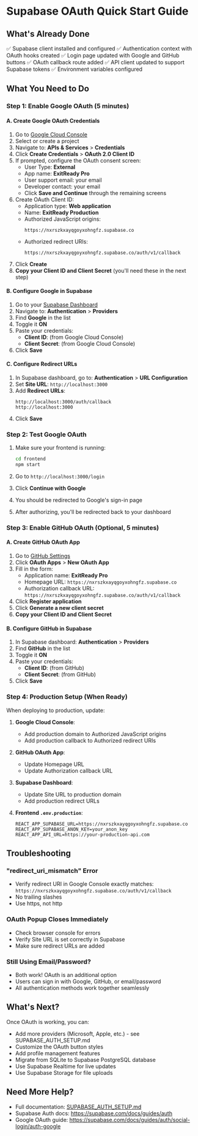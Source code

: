 # Supabase OAuth Quick Start Guide

## What's Already Done

✅ Supabase client installed and configured
✅ Authentication context with OAuth hooks created
✅ Login page updated with Google and GitHub buttons
✅ OAuth callback route added
✅ API client updated to support Supabase tokens
✅ Environment variables configured

## What You Need to Do

### Step 1: Enable Google OAuth (5 minutes)

#### A. Create Google OAuth Credentials

1. Go to [Google Cloud Console](https://console.cloud.google.com/)
2. Select or create a project
3. Navigate to: **APIs & Services** > **Credentials**
4. Click **Create Credentials** > **OAuth 2.0 Client ID**
5. If prompted, configure the OAuth consent screen:
   - User Type: **External**
   - App name: **ExitReady Pro**
   - User support email: your email
   - Developer contact: your email
   - Click **Save and Continue** through the remaining screens
6. Create OAuth Client ID:
   - Application type: **Web application**
   - Name: **ExitReady Production**
   - Authorized JavaScript origins:
     ```
     https://nxrszkxayqgoyxohngfz.supabase.co
     ```
   - Authorized redirect URIs:
     ```
     https://nxrszkxayqgoyxohngfz.supabase.co/auth/v1/callback
     ```
7. Click **Create**
8. **Copy your Client ID and Client Secret** (you'll need these in the next step)

#### B. Configure Google in Supabase

1. Go to your [Supabase Dashboard](https://supabase.com/dashboard/project/nxrszkxayqgoyxohngfz)
2. Navigate to: **Authentication** > **Providers**
3. Find **Google** in the list
4. Toggle it **ON**
5. Paste your credentials:
   - **Client ID**: (from Google Cloud Console)
   - **Client Secret**: (from Google Cloud Console)
6. Click **Save**

#### C. Configure Redirect URLs

1. In Supabase dashboard, go to: **Authentication** > **URL Configuration**
2. Set **Site URL**: `http://localhost:3000`
3. Add **Redirect URLs**:
   ```
   http://localhost:3000/auth/callback
   http://localhost:3000
   ```
4. Click **Save**

### Step 2: Test Google OAuth

1. Make sure your frontend is running:
   ```bash
   cd frontend
   npm start
   ```

2. Go to `http://localhost:3000/login`

3. Click **Continue with Google**

4. You should be redirected to Google's sign-in page

5. After authorizing, you'll be redirected back to your dashboard

### Step 3: Enable GitHub OAuth (Optional, 5 minutes)

#### A. Create GitHub OAuth App

1. Go to [GitHub Settings](https://github.com/settings/developers)
2. Click **OAuth Apps** > **New OAuth App**
3. Fill in the form:
   - Application name: **ExitReady Pro**
   - Homepage URL: `https://nxrszkxayqgoyxohngfz.supabase.co`
   - Authorization callback URL: `https://nxrszkxayqgoyxohngfz.supabase.co/auth/v1/callback`
4. Click **Register application**
5. Click **Generate a new client secret**
6. **Copy your Client ID and Client Secret**

#### B. Configure GitHub in Supabase

1. In Supabase dashboard: **Authentication** > **Providers**
2. Find **GitHub** in the list
3. Toggle it **ON**
4. Paste your credentials:
   - **Client ID**: (from GitHub)
   - **Client Secret**: (from GitHub)
5. Click **Save**

### Step 4: Production Setup (When Ready)

When deploying to production, update:

1. **Google Cloud Console**:
   - Add production domain to Authorized JavaScript origins
   - Add production callback to Authorized redirect URIs

2. **GitHub OAuth App**:
   - Update Homepage URL
   - Update Authorization callback URL

3. **Supabase Dashboard**:
   - Update Site URL to production domain
   - Add production redirect URLs

4. **Frontend `.env.production`**:
   ```
   REACT_APP_SUPABASE_URL=https://nxrszkxayqgoyxohngfz.supabase.co
   REACT_APP_SUPABASE_ANON_KEY=your_anon_key
   REACT_APP_API_URL=https://your-production-api.com
   ```

## Troubleshooting

### "redirect_uri_mismatch" Error
- Verify redirect URI in Google Console exactly matches:
  `https://nxrszkxayqgoyxohngfz.supabase.co/auth/v1/callback`
- No trailing slashes
- Use https, not http

### OAuth Popup Closes Immediately
- Check browser console for errors
- Verify Site URL is set correctly in Supabase
- Make sure redirect URLs are added

### Still Using Email/Password?
- Both work! OAuth is an additional option
- Users can sign in with Google, GitHub, or email/password
- All authentication methods work together seamlessly

## What's Next?

Once OAuth is working, you can:
- Add more providers (Microsoft, Apple, etc.) - see SUPABASE_AUTH_SETUP.md
- Customize the OAuth button styles
- Add profile management features
- Migrate from SQLite to Supabase PostgreSQL database
- Use Supabase Realtime for live updates
- Use Supabase Storage for file uploads

## Need More Help?

- Full documentation: [SUPABASE_AUTH_SETUP.md](./SUPABASE_AUTH_SETUP.md)
- Supabase Auth docs: https://supabase.com/docs/guides/auth
- Google OAuth guide: https://supabase.com/docs/guides/auth/social-login/auth-google
